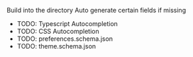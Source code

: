 
Build into the directory
Auto generate certain fields if missing
- TODO: Typescript Autocompletion
- TODO: CSS Autocompletion
- TODO: preferences.schema.json
- TODO: theme.schema.json

